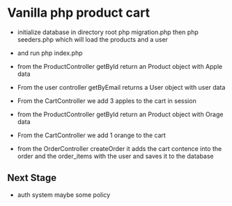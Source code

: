 # Vanilla php product cart

* initialize database in directory root php migration.php then php seeders.php which will load the products and a user

* and run php index.php

* from the ProductController getById return an Product object with Apple data

* From the user controller getByEmail returns a User object with user data

* From the CartController we add 3 apples to the cart in session

* from the ProductController getById return an Product object with Orage data

* From the CartController we add 1 orange to the cart

* from the OrderController createOrder it adds the cart contence into the order and the order_items with the user and saves it to the database

## Next Stage

- auth system maybe some policy